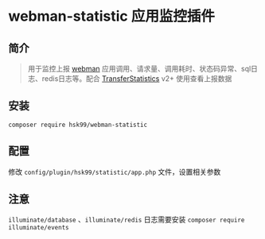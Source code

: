 
# webman-statistic 应用监控插件

## 简介

> 用于监控上报 [webman](https://github.com/walkor/webman) 应用调用、请求量、调用耗时、状态码异常、sql日志、redis日志等。配合 [TransferStatistics](https://github.com/hsk99/transfer-statistics) v2+ 使用查看上报数据


## 安装

` composer require hsk99/webman-statistic `


## 配置

修改 ` config/plugin/hsk99/statistic/app.php ` 文件，设置相关参数


## 注意

` illuminate/database ` 、` illuminate/redis ` 日志需要安装 ` composer require illuminate/events `